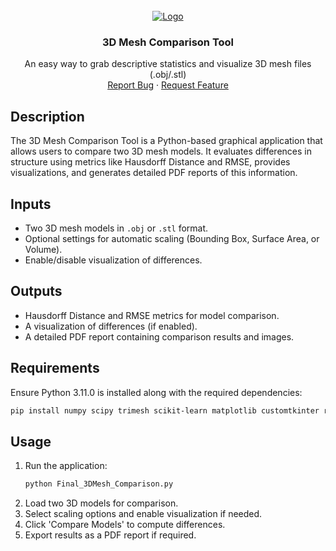 <!-- PROJECT LOGO -->
<br />
<div align="center">
  <a href="https://github.com/othneildrew/Best-README-Template"> 
    <img src="https://github.com/user-attachments/assets/3f86da63-ac81-47a4-9d88-1f660ca30520" alt="Logo">
  </a>

  <h3 align="center">3D Mesh Comparison Tool</h3>

  <p align="center">
    An easy way to grab descriptive statistics and visualize 3D mesh files (.obj/.stl)
    <br />
    <a href="https://github.com/othneildrew/Best-README-Template/issues/new?labels=bug&template=bug-report---.md">Report Bug</a>
    &middot;
    <a href="https://github.com/othneildrew/Best-README-Template/issues/new?labels=enhancement&template=feature-request---.md">Request Feature</a>
  </p>
</div>

## Description
The 3D Mesh Comparison Tool is a Python-based graphical application that allows users to compare two 3D mesh models. It evaluates differences in structure using metrics like Hausdorff Distance and RMSE, provides visualizations, and generates detailed PDF reports of this information. 

## Inputs
- Two 3D mesh models in `.obj` or `.stl` format.
- Optional settings for automatic scaling (Bounding Box, Surface Area, or Volume).
- Enable/disable visualization of differences.

## Outputs
- Hausdorff Distance and RMSE metrics for model comparison.
- A visualization of differences (if enabled).
- A detailed PDF report containing comparison results and images.

## Requirements
Ensure Python 3.11.0 is installed along with the required dependencies:
```sh
pip install numpy scipy trimesh scikit-learn matplotlib customtkinter reportlab pillow
```

## Usage
1. Run the application:
   ```sh
   python Final_3DMesh_Comparison.py
   ```
2. Load two 3D models for comparison.
3. Select scaling options and enable visualization if needed.
4. Click 'Compare Models' to compute differences.
5. Export results as a PDF report if required.

